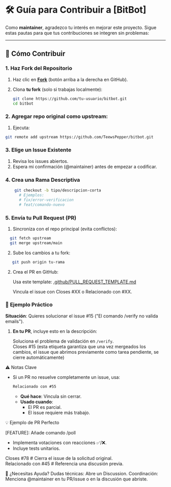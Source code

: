 # 🛠 Guía para Contribuir a [BitBot]

Como **maintainer**, agradezco tu interés en mejorar este proyecto. Sigue estas pautas para que tus contribuciones se integren sin problemas:

---

## 🚀 **Cómo Contribuir**

### 1. Haz Fork del Repositorio

1. Haz clic en **[Fork](https://github.com/TeewsPepper/bitbot/fork)** (botón arriba a la derecha en GitHub).  
2. Clona **tu fork** (solo si trabajas localmente):
     
   ```bash
   git clone https://github.com/tu-usuario/bitbot.git
   cd bitbot
   
   
### 2. Agregar repo original como upstream:
  1. Ejecuta:
   ```bash
   git remote add upstream https://github.com/TeewsPepper/bitbot.git
   ```

### 3. Elige un Issue Existente
1. Revisa los issues abiertos.
2. Espera mi confirmación (@maintainer) antes de empezar a codificar.



### 4. Crea una Rama Descriptiva
```bash
    git checkout -b tipo/descripcion-corta 
      # Ejemplos:  
      # fix/error-verificacion  
      # feat/comando-nuevo
```


### 5. Envía tu Pull Request (PR)

 1. Sincroniza con el repo principal (evita conflictos):
```bash
  git fetch upstream
  git merge upstream/main
```  

   
 2. Sube los cambios a tu fork:
```bash
   git push origin tu-rama
```
2. Crea el PR en GitHub:

    Usa este template: [.github/PULL_REQUEST_TEMPLATE.md](.github/PULL_REQUEST_TEMPLATE.md)

    Vincula el issue con Closes #XX o Relacionado con #XX.
   

### 📌 **Ejemplo Práctico**  

**Situación**: Quieres solucionar el issue #15 ("El comando /verify no valida emails").  

1. **En tu PR**, incluye esto en la descripción:  
   
   Soluciona el problema de validación en `/verify`.  
   Closes #15 (esta etiqueta garantiza que una vez mergeados los cambios, el issue que abrimos previamente como tarea pendiente, se cierre automáticamente)

⚠️ Notas Clave
   
- Si un PR no resuelve completamente un issue, usa:
    ```markdown
    Relacionado con #55 
    ``` 
   - **Qué hace**: Vincula sin cerrar.
    - **Usado cuando**:
        - El PR es parcial.
        - El issue requiere más trabajo.
   

💡 Ejemplo de PR Perfecto

[FEATURE]: Añade comando /poll  

- Implementa votaciones con reacciones ✅/❌.  
- Incluye tests unitarios.  

Closes #78  # Cierra el issue de la solicitud original.  
Relacionado con #45  # Referencia una discusión previa.  

💬 ¿Necesitas Ayuda?
      Dudas técnicas: Abre un Discussion.
      Coordinación: Menciona @maintainer en tu PR/issue o en la discusión que abriste.


    

   
